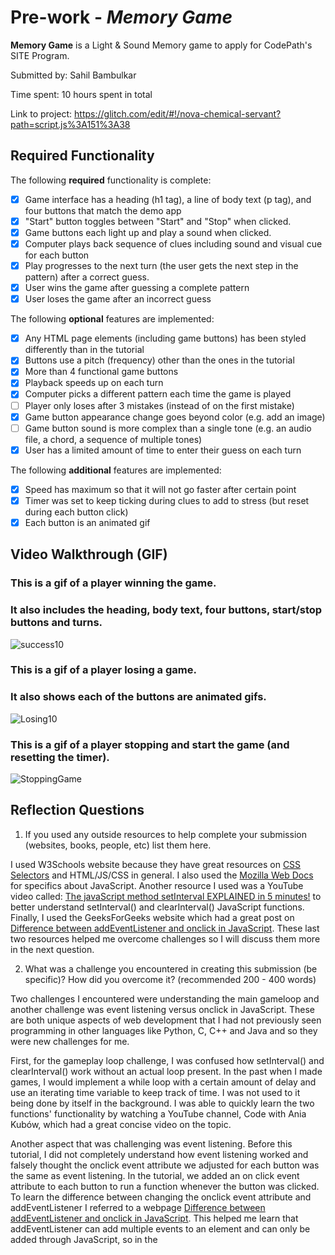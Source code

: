 # Pre-work - *Memory Game*

**Memory Game** is a Light & Sound Memory game to apply for CodePath's SITE Program. 

Submitted by: Sahil Bambulkar

Time spent: 10 hours spent in total

Link to project: https://glitch.com/edit/#!/nova-chemical-servant?path=script.js%3A151%3A38

## Required Functionality

The following **required** functionality is complete:

* [x] Game interface has a heading (h1 tag), a line of body text (p tag), and four buttons that match the demo app
* [x] "Start" button toggles between "Start" and "Stop" when clicked. 
* [x] Game buttons each light up and play a sound when clicked. 
* [x] Computer plays back sequence of clues including sound and visual cue for each button
* [x] Play progresses to the next turn (the user gets the next step in the pattern) after a correct guess. 
* [x] User wins the game after guessing a complete pattern
* [x] User loses the game after an incorrect guess

The following **optional** features are implemented:

* [x] Any HTML page elements (including game buttons) has been styled differently than in the tutorial
* [x] Buttons use a pitch (frequency) other than the ones in the tutorial
* [x] More than 4 functional game buttons
* [x] Playback speeds up on each turn
* [x] Computer picks a different pattern each time the game is played
* [ ] Player only loses after 3 mistakes (instead of on the first mistake)
* [x] Game button appearance change goes beyond color (e.g. add an image)
* [ ] Game button sound is more complex than a single tone (e.g. an audio file, a chord, a sequence of multiple tones)
* [x] User has a limited amount of time to enter their guess on each turn

The following **additional** features are implemented:

- [x] Speed has maximum so that it will not go faster after certain point
- [x] Timer was set to keep ticking during clues to add to stress (but reset during each button click)
- [x] Each button is an animated gif

## Video Walkthrough (GIF)

### This is a gif of a player winning the game. 
### It also includes the heading, body text, four buttons, start/stop buttons and turns. 

![success10](https://user-images.githubusercontent.com/42818731/161365479-c9f32b00-ce7c-40e5-af24-b0fffe146892.gif)

### This is a gif of a player losing a game.
### It also shows each of the buttons are animated gifs. 

![Losing10](https://user-images.githubusercontent.com/42818731/161365592-15391a28-1f96-4aa2-892e-c2f3345f56e3.gif)


### This is a gif of a player stopping and start the game (and resetting the timer).

![StoppingGame](https://user-images.githubusercontent.com/42818731/161365513-6dba1d2e-68e2-4946-beab-68b0e9ea9a3e.gif)




## Reflection Questions
1. If you used any outside resources to help complete your submission (websites, books, people, etc) list them here. 

I used W3Schools website because they have great resources on [CSS Selectors](https://www.w3schools.com/cssref/css_selectors.asp) and HTML/JS/CSS in general. I also used the [Mozilla Web Docs](https://developer.mozilla.org/en-US/docs/Web/JavaScript) for specifics about JavaScript. Another resource I used was a YouTube video called: [The javaScript method setInterval EXPLAINED in 5 minutes!](https://www.youtube.com/watch?v=GhePFBkdNYk&ab_channel=CodewithAniaKub%C3%B3w) to better understand setInterval() and clearInterval() JavaScript functions. Finally, I used the GeeksForGeeks website which had a great post on [Difference between addEventListener and onclick in JavaScript](https://www.geeksforgeeks.org/difference-between-addeventlistener-and-onclick-in-javascript/). These last two resources helped me overcome challenges so I will discuss them more in the next question.  

2. What was a challenge you encountered in creating this submission (be specific)? How did you overcome it? (recommended 200 - 400 words) 

Two challenges I encountered were understanding the main gameloop and another challenge was event listening versus onclick in JavaScript. These are both unique aspects of web development that I had not previously seen programming in other languages like Python, C, C++ and Java and so they were new challenges for me. 

First, for the gameplay loop challenge, I was confused how setInterval() and clearInterval() work without an actual loop present. In the past when I made games, I would implement a while loop with a certain amount of delay and use an iterating time variable to keep track of time. I was not used to it being done by itself in the background. I was able to quickly learn the two functions' functionality by watching a YouTube channel, Code with Ania Kubów, which had a great concise video on the topic.

Another aspect that was challenging was event listening. Before this tutorial, I did not completely understand how event listening worked and falsely thought the onclick event attribute we adjusted for each button was the same as event listening. In the tutorial, we added an on click event attribute to each button to run a function whenever the button was clicked. To learn the difference between changing the onclick event attribute and addEventListener I referred to a webpage [Difference between addEventListener and onclick in JavaScript](https://www.geeksforgeeks.org/difference-between-addeventlistener-and-onclick-in-javascript/). This helped me learn that addEventListener can add multiple events to an element and can only be added through JavaScript, so in the <script> section or an external .js file. Meanwhile, onclick is a property that can add only a single event or function to an element and, being a property, it can also be added as an HTML attribute as we did in the game tutorial. 
  
These are two challenges I ran into while creating the submission and how I dealt with and overcame them. I used external resources to learn some background information, and reapproach the topic with my new knowledge. When there is a deliverable with a pending deadline, it is important to keep in mind time limitations and learn the minimum you need to in order to implement a feature and complete the project. After it is successfully implemented and submitted, there is more time to learn the concept more in-depth. Thus, after submitting this project, I plan on going back and flushing out these concepts so I can learn them more thoroughly for the future. 
 

3. What questions about web development do you have after completing your submission? (recommended 100 - 300 words) 

One question I had about web development would be best practices. For example, would it be better to create modular functions that edit element properties through JavaScript or is it better to lower overhead by writing them directly in HTML? Or another example would be should we limit the scope of all our variables or is it more useful to keep some of them global? These are more nuanced aspects of programming that you cannot learn simply writing programs, since both will run successfully. Only in a real development environment, or through the advice of someone experienced, can you learn what are best practices for an industry, so I am eager to learn that in web development. 

Another question I had about web development was how to program a live application or game with feedback between two or more players. This would work considerably differently than a browser game that could be run entirely in JavaScript in a browser. In the age of social media and massively multiplayer online games, it has become clear how social interaction can add a new dimension to even the simplest game or feature. For example, one of Facebook.com’s most popular feature for years was the ability to ‘poke’ someone which was nothing more than a notification. Additionally, the main attraction of using the browser is the ability to effortless connect to the internet, so it seems natural to leverage that ability when developing browser programs. So, with the understanding that it will add a lot more complexity, I would love to learn how to add that social aspect to my projects. 

4. If you had a few more hours to work on this project, what would you spend them doing (for example: refactoring certain functions, adding additional features, etc). Be specific. (recommended 100 - 300 words) 
  
If I had a few more hours to work on this project, I would limit the scope of variables, combine similar functions and make the game code more modular. 

For the variables, almost all of them are defined as global. This is unnecessary as many of them are only used in a limited capacity such as the delays for clueHoldTime and cluePauseTime or the progress variable which holds the number of rounds. Reducing these and other variables' scope to local scope or having them as parameters would lead to cleaner more efficient code.  

Another change I would make would be to combine functions that have simple, repetitive actions. For example small functions like winGame() and loseGame() could be eliminated. They both send an alert message saying if the player won or lost and then run the stopGame() function. They both could be eliminated and their functionality combined in the stopGame() function. This could be done within stopGame() through a parameter and if-then statement that tells the program to run a failure alert message, success alert message or neither and go on to stop the game. 

Finally, I would take steps to make the game more modular and remove some hardcoded values and variables. For example, in the tutorial the number of buttons was hardcoded to be set as four, and there were four preset colors and four present sounds. Yet, if these values were treated as variables whose values were generated in JavaScript when the program runs, there is the potential for unlimited different color, sound and button combinations. This could be implemented through a simple function to produce random colors, sounds and a random number of buttons to be added as elements. 

These are some of the changes I would implement given more time to work on the project. 


## Interview Recording URL Link

[My 5-minute Interview Recording](https://www.youtube.com/watch?v=Q5pwke2NRhY)

## License

    Copyright [YOUR NAME]

    Licensed under the Apache License, Version 2.0 (the "License");
    you may not use this file except in compliance with the License.
    You may obtain a copy of the License at

        http://www.apache.org/licenses/LICENSE-2.0

    Unless required by applicable law or agreed to in writing, software
    distributed under the License is distributed on an "AS IS" BASIS,
    WITHOUT WARRANTIES OR CONDITIONS OF ANY KIND, either express or implied.
    See the License for the specific language governing permissions and
    limitations under the License.
